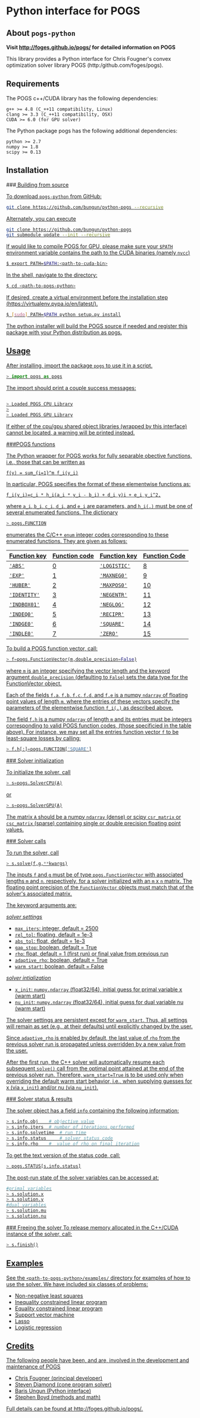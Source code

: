 # Python interface for POGS

About `pogs-python`
-------------------

**Visit http://foges.github.io/pogs/ for detailed information on POGS**

This library provides a Python interface for Chris Fougner's convex optimization solver library POGS (http:/github.com/foges/pogs).
	 
Requirements
------------
The POGS c++/CUDA library has the following dependencies:

	g++ >= 4.8 (C_++11 compatibility, Linux)
	clang >= 3.3 (C_++11 compatibility, OSX)
	CUDA >= 6.0 (for GPU solver)

The Python package pogs has the following additional dependencies:

	python >= 2.7
	numpy >= 1.8
	scipy >= 0.13


Installation
------------


###<u> Building from source

To download `pogs-python` from GitHub: 

```bash
git clone https://github.com/bungun/python-pogs --recursive
```

Alternately, you can execute
```bash
git clone https://github.com/bungun/python-pogs
git submodule update --init --recursive
```

If would like to compile POGS for GPU, please make sure your `$PATH` environment variable contains the path to the CUDA binaries (namely `nvcc`)


```bash
$ export PATH=$PATH:<path-to-cuda-bin>
```

In the shell, navigate to the directory:

```bash
$ cd <path-to-pogs-python>
```

If desired, create a virtual environment before the installation step (https://virtualenv.pypa.io/en/latest/).

```bash
$ [sudo] PATH=$PATH python setup.py install
```

The python installer will build the POGS source if needed and register this package with your Python distribution as pogs.


Usage
-----

After installing, import the package `pogs` to use it in a script.

```python
> import pogs as pogs
```

The import should print a couple success messages:
```python

> Loaded POGS CPU Library
>
> Loaded POGS GPU Library
```

If either of the cpu/gpu shared object libraries (wrapped by this interface) cannot be located, a warning will be printed instead.


###<u>POGS functions

The Python wrapper for POGS works for fully separable obective functions, i.e., those that can be written as


	f(y) = sum_{i=1}^m f_i(y_i)

In particular, POGS specifies the format of these elementwise functions as:

	f_i(y_i)=c_i * h_i(a_i * y_i - b_i) + d_i y)i + e_i y_i^2,

where `a_i`, `b_i`, `c_i`, `d_i`, and `e_i` are parameters, and `h_i(.)` must be one of several enumerated functions. The dictionary
```python
> pogs.FUNCTION
```
enumerates the C/C++ `enum` integer codes corresponding to these enumerated functions. They are given as follows:

Function key | Function code | Function key | Function Code
-------------|---------------|--------------|--------------
`'ABS'`		| 0 			 | `'LOGISTIC'` | 8
`'EXP'`		| 1 			 | `'MAXNEG0'` 	| 9
`'HUBER'`	| 2				 | `'MAXPOS0'` 	| 10
`'IDENTITY'`| 3				 | `'NEGENTR'` 	| 11
`'INDBOX01'`| 4				 | `'NEGLOG'` 	| 12
`'INDEQ0'`	| 5				 | `'RECIPR'` 	| 13
`'INDGE0'`	| 6				 | `'SQUARE'` 	| 14
`'INDLE0'`	| 7				 | `'ZERO'` 	| 15


To build a POGS function vector, call:
```python
> f=pogs.FunctionVector(m,double_precision=False)
```
where `m` is an integer specifying the vector length and the keyword argument `double_precision` (defaulting to `False`) sets the data type for the FunctionVector object.

Each of the fields
`f.a`, `f.b`, `f.c`, `f.d`, and `f.e`
is a numpy `ndarray` of floating point values of length `m`, where the entries of these vectors specify the parameters of the elementwise function `f_i(.)` as described above.

The field `f.h` is a numpy `ndarray` of length `m` and its entries must be integers corresponding to valid POGS function codes, (those specificied in the table above). For instance, we may set all the entries function vector `f` to be least-square losses by calling:

```python
> f.h[:]=pogs.FUNCTION['SQUARE']
```

###<u> Solver initialization

To initialize the solver, call

```python
> s=pogs.SolverCPU(A)
```
or
```python
> s=pogs.SolverGPU(A)
```

The matrix `A` should be a numpy `ndarray` (dense) or scipy `csr_matrix` or `csc_matrix` (sparse) containing single or double precision floating point values.


###<u> Solver calls

To run the solver, call

```python
> s.solve(f,g,**kwargs)
```

The inputs `f` and `g` must be of type `pogs.FunctionVector` with associated lengths `m` and `n`, respectively, for a solver initialized with an `m` x `n` matrix. The floating point precision of the `FunctionVector` objects must match that of the solver's associated matrix.

The keyword arguments are:

*solver settings*
+ `max_iters`: integer, default = 2500
+ `rel_tol`: floating, default = 1e-3
+ `abs_tol`: float, default = 1e-3
+ `gap_stop`: boolean, default = True
+ `rho`:			float, default = 1 (first run) or  final value from previous run
+ `adaptive_rho`:	boolean, default = True
+ `warm start`:		boolean, default = False

*solver intialization*
+ `x_init`: `numpy.ndarray` (float32/64), initial guess for primal variable x (warm start)
+ `nu_init`: `numpy.ndarray` (float32/64), initial guess for dual variable nu (warm start)


The solver settings are persistent except for `warm_start`. Thus, all settings will remain as set (e.g., at their defaults) until explicitly changed by the user.

Since `adaptive_rho` is enabled by default, the last value of `rho` from the previous solver run is propagated unless overridden by a new value from the user.

After the first run, the C++ solver will automatically resume each subsequent `solve()` call from the optimal point attained at the end of the previous solver run. Therefore, `warm_start=True` is to be used only when overriding the default warm start behavior, i.e., when supplying guesses for x (via `x_init`) and/or nu (via `nu_init`).


###<u> Solver status & results

The solver object has a field `info` containing the following information:

```python
> s.info.obj 	# objective value
> s.info.iters 	# number of iterations performed
> s.info.solvetime 	# run time
> s.info.status 	# solver status code
> s.info.rho 	#  value of rho on final iteration
```

To get the text version of the status code, call:
```python
> pogs.STATUS[s.info.status]
```

The post-run state of the solver variables can be accessed at:

```python
#primal variables
> s.solution.x
> s.solution.y
#dual variables
> s.solution.mu
> s.solution.nu
```

###<u> Freeing the solver
To release memory allocated in the C++/CUDA instance of the solver, call:

```python
> s.finish()
```

Examples
--------
See the `<path-to-pogs-python>/examples/` directory for examples of how to use the solver. We have included six classes of problems:

+ Non-negative least squares
+ Inequality constrained linear program
+ Equality constrained linear program
+ Support vector machine
+ Lasso
+ Logistic regression

Credits
-------

The following people have been, and are, involved in the development and maintenance of POGS
+ Chris Fougner (principal developer)
+ Steven Diamond (cone program solver)
+ Baris Ungun (Python interface)
+ Stephen Boyd (methods and math)

Full details can be found at http://foges.github.io/pogs/.
